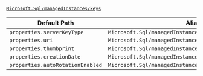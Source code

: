 [`Microsoft.Sql/managedInstances/keys`](https://docs.microsoft.com/en-us/azure/templates/microsoft.sql/managedinstances/keys)

| Default Path | Alias |
|---|---|
| `properties.serverKeyType` | `Microsoft.Sql/managedInstances/keys/serverKeyType` |
| `properties.uri` | `Microsoft.Sql/managedInstances/keys/uri` |
| `properties.thumbprint` | `Microsoft.Sql/managedInstances/keys/thumbprint` |
| `properties.creationDate` | `Microsoft.Sql/managedInstances/keys/creationDate` |
| `properties.autoRotationEnabled` | `Microsoft.Sql/managedInstances/keys/autoRotationEnabled` |

